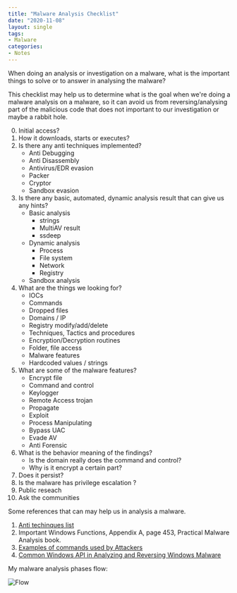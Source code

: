 ```yaml
---
title: "Malware Analysis Checklist"
date: "2020-11-08"
layout: single
tags:
- Malware
categories:
- Notes
---
```


When doing an analysis or investigation on a malware, what is the important things to solve or to answer in analysing the malware? 

This checklist may help us to determine what is the goal when we're doing a malware analysis on a malware, so it can avoid us from reversing/analysing part of the malicious code that does not important to our investigation or maybe a rabbit hole.

0. Initial access?
1. How it downloads, starts or executes?
2. Is there any anti techniques implemented?
    - Anti Debugging
    - Anti Disassembly
    - Antivirus/EDR evasion
    - Packer
    - Cryptor
    - Sandbox evasion
3. Is there any basic, automated, dynamic analysis result that can give us any hints?
    - Basic analysis
        - strings
        - MultiAV result
        - ssdeep
    - Dynamic analysis
        - Process
        - File system
        - Network
        - Registry        
    - Sandbox analysis
4. What are the things we looking for?
    - IOCs
    - Commands
    - Dropped files
    - Domains / IP
    - Registry modify/add/delete
    - Techniques, Tactics and procedures
    - Encryption/Decryption routines
    - Folder, file access
    - Malware features
    - Hardcoded values / strings
5. What are some of the malware features?
    - Encrypt file
    - Command and control
    - Keylogger
    - Remote Access trojan
    - Propagate
    - Exploit
    - Process Manipulating
    - Bypass UAC
    - Evade AV
    - Anti Forensic
6. What is the behavior meaning of the findings?
    - Is the domain really does the command and control?
    - Why is it encrypt a certain part?
7. Does it persist?
8. Is the malware has privilege escalation ?
9. Public reseach
10. Ask the communities

Some references that can may help us in analysis a malware.
1. [Anti techinques list](https://search.unprotect.it/map)
2. Important Windows Functions, Appendix A, page 453, Practical Malware Analysis book.
3. [Examples of commands used by Attackers](https://fareedfauzi.github.io/notes/Commands-Used-Attackers/#)
4. [Common Windows API in Analyzing and Reversing Windows Malware](https://fareedfauzi.github.io/notes/windows_api_in_reversing_malware/#)

My malware analysis phases flow:

![Flow](https://raw.githubusercontent.com/fareedfauzi/fareedfauzi.github.io/master/assets/images/Malware-Analysis.png)

